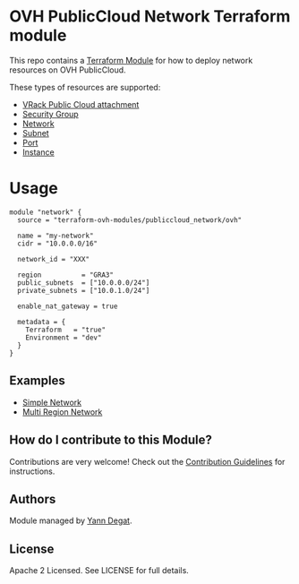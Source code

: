 # OVH PublicCloud Network Terraform module

This repo contains a [Terraform Module](https://www.terraform.io/docs/modules/index.html "Terraform Module") for how to deploy network resources on OVH PublicCloud.

These types of resources are supported:

* [VRack Public Cloud attachment](https://www.terraform.io/docs/providers/ovh/r/vrack_publiccloud_attachment.html)
* [Security Group](https://www.terraform.io/docs/providers/openstack/r/networking_secgroup_v2.html)
* [Network](https://www.terraform.io/docs/providers/openstack/r/networking_network_v2.html)
* [Subnet](https://www.terraform.io/docs/providers/openstack/r/networking_subnet_v2.html)
* [Port](https://www.terraform.io/docs/providers/openstack/r/networking_port_v2.html)
* [Instance](https://www.terraform.io/docs/providers/openstack/r/compute_instance_v2.html)

# Usage

```hcl
module "network" {
  source = "terraform-ovh-modules/publiccloud_network/ovh"

  name = "my-network"
  cidr = "10.0.0.0/16"

  network_id = "XXX"

  region          = "GRA3"
  public_subnets  = ["10.0.0.0/24"]
  private_subnets = ["10.0.1.0/24"]

  enable_nat_gateway = true

  metadata = {
    Terraform   = "true"
    Environment = "dev"
  }
}
```

## Examples

* [Simple Network](https://github.com/terraform-ovh-modules/terraform-ovh-publiccloud-network/tree/master/examples/simple)
* [Multi Region Network](https://github.com/terraform-ovh-modules/terraform-ovh-publiccloud-network/tree/master/examples/multiregion)

## How do I contribute to this Module?

Contributions are very welcome! Check out the [Contribution Guidelines](https://github.com/terraform-ovh-modules/terraform-ovh-publiccloud-network/tree/master/CONTRIBUTING.md) for instructions.

## Authors

Module managed by [Yann Degat](https://github.com/yanndegat).

## License

Apache 2 Licensed. See LICENSE for full details.
